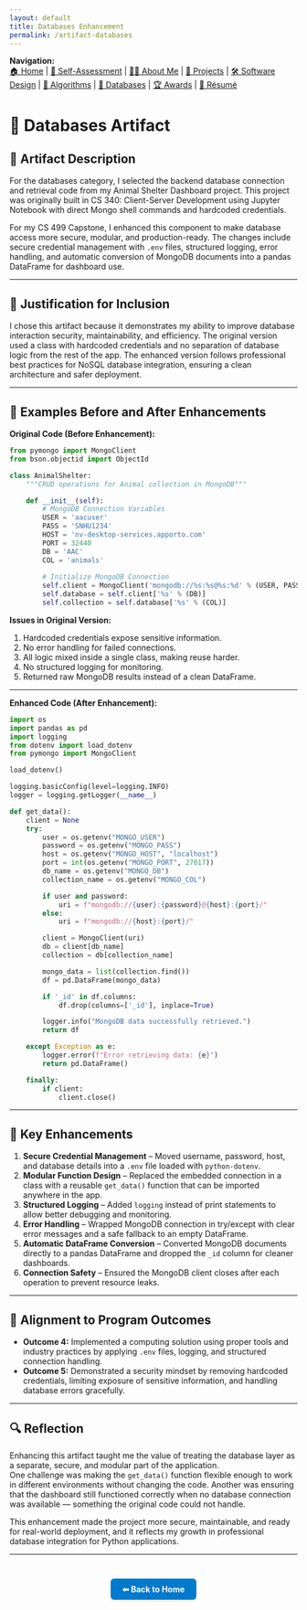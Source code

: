 ```yaml
---
layout: default
title: Databases Enhancement
permalink: /artifact-databases
---
```


**Navigation:**  
[🏠 Home](index.md) | [📝 Self-Assessment](self-assessment.md) | [🙋‍♀️ About Me](about.md) | [📂 Projects](projects.md) | [🛠️ Software Design](artifact-software.md) | [🧠 Algorithms](artifact-algorithms.md) | [💾 Databases](artifact-databases.md) | [🏆 Awards](awards.md) | [📄 Résumé](resume.md)

# 💾 Databases Artifact

## 📌 Artifact Description
For the databases category, I selected the backend database connection and retrieval code from my Animal Shelter Dashboard project. This project was originally built in CS 340: Client-Server Development using Jupyter Notebook with direct Mongo shell commands and hardcoded credentials.  

For my CS 499 Capstone, I enhanced this component to make database access more secure, modular, and production-ready. The changes include secure credential management with `.env` files, structured logging, error handling, and automatic conversion of MongoDB documents into a pandas DataFrame for dashboard use.

---

## 📎 Justification for Inclusion
I chose this artifact because it demonstrates my ability to improve database interaction security, maintainability, and efficiency. The original version used a class with hardcoded credentials and no separation of database logic from the rest of the app. The enhanced version follows professional best practices for NoSQL database integration, ensuring a clean architecture and safer deployment.

---

## 📝 Examples Before and After Enhancements

**Original Code (Before Enhancement):**
```python
from pymongo import MongoClient
from bson.objectid import ObjectId

class AnimalShelter:
    """CRUD operations for Animal collection in MongoDB"""

    def __init__(self):
        # MongoDB Connection Variables
        USER = 'aacuser'
        PASS = 'SNHU1234'
        HOST = 'nv-desktop-services.apporto.com'
        PORT = 32440
        DB = 'AAC'
        COL = 'animals'
        
        # Initialize MongoDB Connection
        self.client = MongoClient('mongodb://%s:%s@%s:%d' % (USER, PASS, HOST, PORT))
        self.database = self.client['%s' % (DB)]
        self.collection = self.database['%s' % (COL)]
```

**Issues in Original Version:**
1. Hardcoded credentials expose sensitive information.
2. No error handling for failed connections.
3. All logic mixed inside a single class, making reuse harder.
4. No structured logging for monitoring.
5. Returned raw MongoDB results instead of a clean DataFrame.

---

**Enhanced Code (After Enhancement):**
```python
import os
import pandas as pd
import logging
from dotenv import load_dotenv
from pymongo import MongoClient

load_dotenv()

logging.basicConfig(level=logging.INFO)
logger = logging.getLogger(__name__)

def get_data():
    client = None
    try:
        user = os.getenv("MONGO_USER")
        password = os.getenv("MONGO_PASS")
        host = os.getenv("MONGO_HOST", "localhost")
        port = int(os.getenv("MONGO_PORT", 27017))
        db_name = os.getenv("MONGO_DB")
        collection_name = os.getenv("MONGO_COL")

        if user and password:
            uri = f"mongodb://{user}:{password}@{host}:{port}/"
        else:
            uri = f"mongodb://{host}:{port}/"

        client = MongoClient(uri)
        db = client[db_name]
        collection = db[collection_name]

        mongo_data = list(collection.find())
        df = pd.DataFrame(mongo_data)

        if '_id' in df.columns:
            df.drop(columns=['_id'], inplace=True)

        logger.info("MongoDB data successfully retrieved.")
        return df

    except Exception as e:
        logger.error(f"Error retrieving data: {e}")
        return pd.DataFrame()

    finally:
        if client:
            client.close()
```

---

## 🔑 Key Enhancements
1. **Secure Credential Management** – Moved username, password, host, and database details into a `.env` file loaded with `python-dotenv`.
2. **Modular Function Design** – Replaced the embedded connection in a class with a reusable `get_data()` function that can be imported anywhere in the app.
3. **Structured Logging** – Added `logging` instead of print statements to allow better debugging and monitoring.
4. **Error Handling** – Wrapped MongoDB connection in try/except with clear error messages and a safe fallback to an empty DataFrame.
5. **Automatic DataFrame Conversion** – Converted MongoDB documents directly to a pandas DataFrame and dropped the `_id` column for cleaner dashboards.
6. **Connection Safety** – Ensured the MongoDB client closes after each operation to prevent resource leaks.

---

## 🎯 Alignment to Program Outcomes
- **Outcome 4:** Implemented a computing solution using proper tools and industry practices by applying `.env` files, logging, and structured connection handling.
- **Outcome 5:** Demonstrated a security mindset by removing hardcoded credentials, limiting exposure of sensitive information, and handling database errors gracefully.

---

## 🔍 Reflection
Enhancing this artifact taught me the value of treating the database layer as a separate, secure, and modular part of the application.  
One challenge was making the `get_data()` function flexible enough to work in different environments without changing the code. Another was ensuring that the dashboard still functioned correctly when no database connection was available — something the original code could not handle.

This enhancement made the project more secure, maintainable, and ready for real-world deployment, and it reflects my growth in professional database integration for Python applications.

---
<div style="text-align: center; margin-top: 3em;">
  <a href="/" style="
    display: inline-block;
    padding: 10px 20px;
    background-color: #007acc;
    color: white;
    border-radius: 6px;
    text-decoration: none;
    font-weight: bold;
    box-shadow: 0 2px 4px rgba(0,0,0,0.1);
  ">⬅ Back to Home</a>
</div>

